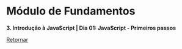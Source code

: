 # Módulo de Fundamentos

**3. Introdução à JavaScript | Dia 01: JavaScript - Primeiros passos**

[Retornar](https://github.com/zstgar/TRYBE)
